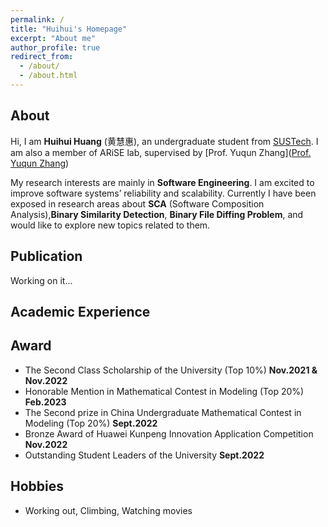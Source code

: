 ```yaml
---
permalink: /
title: "Huihui's Homepage"
excerpt: "About me"
author_profile: true
redirect_from: 
  - /about/
  - /about.html
---
```



## About

Hi, I am **Huihui Huang** (黄慧惠), an undergraduate student from [SUSTech]([SUSTech](https://www.sustech.edu.cn/en/)). I am also a member of ARiSE lab, supervised by [Prof. Yuqun Zhang]([Prof. Yuqun Zhang](https://zhangyuqun.github.io/index.html)) 

My research interests are mainly in **Software Engineering**. I am excited to improve software systems’ reliability and scalability. Currently I have been exposed in research areas about **SCA** (Software Composition Analysis),**Binary Similarity Detection**, **Binary File Diffing Problem**, and would like to explore new topics related to them.

## Publication

Working on it...

## Academic Experience



## Award

- The Second Class Scholarship of the University (Top 10%) **Nov.2021 & Nov.2022**
- Honorable Mention in Mathematical Contest in Modeling (Top 20%) **Feb.2023**
- The Second prize in China Undergraduate Mathematical Contest in Modeling (Top 20%) **Sept.2022**
- Bronze Award of Huawei Kunpeng Innovation Application Competition **Nov.2022**
- Outstanding Student Leaders of the University **Sept.2022**


## Hobbies

- Working out, Climbing, Watching movies



